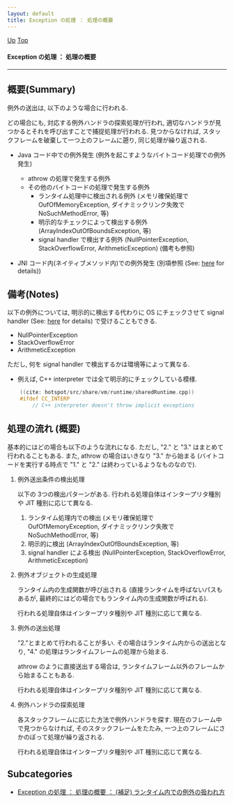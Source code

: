```yaml
---
layout: default
title: Exception の処理 ： 処理の概要
---
```

[Up](no2114VSZ.html) [Top](../index.html)

#### Exception の処理 ： 処理の概要

--- 
## 概要(Summary)
例外の送出は, 以下のような場合に行われる.

どの場合にも, 対応する例外ハンドラの探索処理が行われ,
適切なハンドラが見つかるとそれを呼び出すことで捕捉処理が行われる.
見つからなければ, スタックフレームを破棄して一つ上のフレームに遡り, 同じ処理が繰り返される.

  * Java コード中での例外発生 (例外を起こすようなバイトコード処理での例外発生)
      * athrow の処理で発生する例外
      * その他のバイトコードの処理で発生する例外
          * ランタイム処理中に検出される例外     (メモリ確保処理で OufOfMemoryException, ダイナミックリンク失敗で NoSuchMethodError, 等)
          * 明示的なチェックによって検出する例外  (ArrayIndexOutOfBoundsException, 等)
          * signal handler で検出する例外     (NullPointerException, StackOverflowError, ArithmeticException) (備考も参照)

  * JNI コード内(ネイティブメソッド内)での例外発生 (別項参照 (See: [here](nok1NPdCrM.html) for details))

## 備考(Notes)
以下の例外については, 明示的に検出する代わりに
OS にチェックさせて signal handler (See: [here](noNmlmYDJk.html) for details) で受けることもできる.

  * NullPointerException
  * StackOverflowError
  * ArithmeticException

ただし, 何を signal handler で検出するかは環境等によって異なる.

  * 例えば, C++ interpreter では全て明示的にチェックしている模様.

```cpp
    ((cite: hotspot/src/share/vm/runtime/sharedRuntime.cpp))
    #ifdef CC_INTERP
        // C++ interpreter doesn't throw implicit exceptions
```


## 処理の流れ (概要)
基本的にはどの場合も以下のような流れになる.
ただし, "2." と "3." はまとめて行われることもある.
また, athrow の場合はいきなり "3." から始まる (バイトコードを実行する時点で "1." と "2." は終わっているようなものなので).

1. 例外送出条件の検出処理

   以下の 3つの検出パターンがある.
   行われる処理自体はインタープリタ種別や JIT 種別に応じて異なる.
   
   1. ランタイム処理内での検出      (メモリ確保処理で OufOfMemoryException, ダイナミックリンク失敗で NoSuchMethodError, 等)
   2. 明示的に検出                (ArrayIndexOutOfBoundsException, 等)
   3. signal handler による検出  (NullPointerException, StackOverflowError, ArithmeticException)
   
2. 例外オブジェクトの生成処理

   ランタイム内の生成関数が呼び出される
   (直接ランタイムを呼ばないパスもあるが, 最終的にはどの場合でもランタイム内の生成関数が呼ばれる).

   行われる処理自体はインタープリタ種別や JIT 種別に応じて異なる.

3. 例外の送出処理

   "2."とまとめて行われることが多い.
   その場合はランタイム内からの送出となり, "4." の処理はランタイムフレームの処理から始まる.

   athrow のように直接送出する場合は, ランタイムフレーム以外のフレームから始まることもある.

   行われる処理自体はインタープリタ種別や JIT 種別に応じて異なる.

4. 例外ハンドラの探索処理

   各スタックフレームに応じた方法で例外ハンドラを探す.
   現在のフレーム中で見つからなければ, そのスタックフレームをたたみ, 一つ上のフレームにさかのぼって処理が繰り返される.

   行われる処理自体はインタープリタ種別や JIT 種別に応じて異なる.




## Subcategories
* [Exception の処理 ： 処理の概要 ： (補足) ランタイム内での例外の扱われ方 ](no3059qHd.html)



